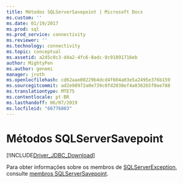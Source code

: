 ```yaml
---
title: Métodos SQLServerSavepoint | Microsoft Docs
ms.custom: ''
ms.date: 01/19/2017
ms.prod: sql
ms.prod_service: connectivity
ms.reviewer: ''
ms.technology: connectivity
ms.topic: conceptual
ms.assetid: a245c0c3-d4a2-4fc6-8adc-0c91091716eb
author: MightyPen
ms.author: genemi
manager: jroth
ms.openlocfilehash: cd62aae00229b4dcd4f604a03e5a2495e376b159
ms.sourcegitcommit: ad2e98972a0e739c0fd2038ef4a030265f0ee788
ms.translationtype: MTE75
ms.contentlocale: pt-BR
ms.lasthandoff: 06/07/2019
ms.locfileid: "66776803"
---
```

# <a name="sqlserversavepoint-methods"></a>Métodos SQLServerSavepoint
[!INCLUDE[Driver_JDBC_Download](../../../includes/driver_jdbc_download.md)]

  Para obter informações sobre os membros de [SQLServerException](../../../connect/jdbc/reference/sqlserverexception-class.md), consulte [membros SQLServerSavepoint](../../../connect/jdbc/reference/sqlserversavepoint-members.md).  
  
  
